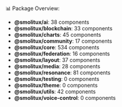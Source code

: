 📊 Package Overview:

- **@smolitux/ai**: 38 components
- **@smolitux/blockchain**: 33 components
- **@smolitux/charts**: 45 components
- **@smolitux/community**: 17 components
- **@smolitux/core**: 534 components
- **@smolitux/federation**: 16 components
- **@smolitux/layout**: 37 components
- **@smolitux/media**: 28 components
- **@smolitux/resonance**: 81 components
- **@smolitux/testing**: 0 components
- **@smolitux/theme**: 0 components
- **@smolitux/utils**: 42 components
- **@smolitux/voice-control**: 0 components
